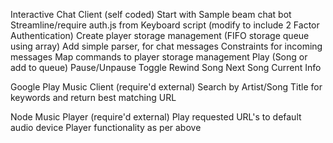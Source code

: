 Interactive Chat Client (self coded)
	Start with Sample beam chat bot
	Streamline/require auth.js from Keyboard script (modify to include 2 Factor Authentication)
	Create player storage management (FIFO storage queue using array)
	Add simple parser, for chat messages
		Constraints for incoming messages
		Map commands to player storage management
			Play (Song or add to queue)
			Pause/Unpause Toggle
			Rewind Song
			Next Song
			Current Info

Google Play Music Client (require'd external)
	Search by Artist/Song Title for keywords and return best matching URL

Node Music Player (require'd external)
	Play requested URL's to default audio device
	Player functionality as per above







